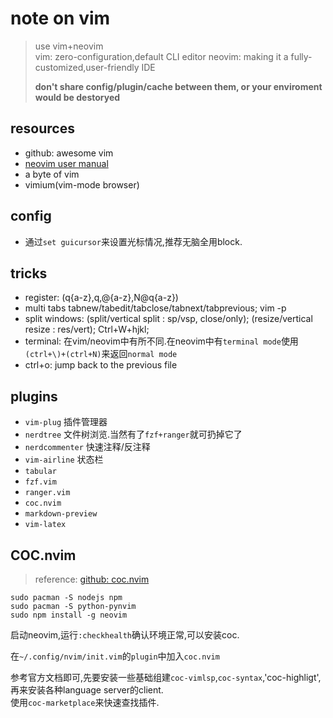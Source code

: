 # note on vim

> use vim+neovim  
> vim: zero-configuration,default CLI editor
> neovim: making it a fully-customized,user-friendly IDE
> 
> **don't share config/plugin/cache between them, or your enviroment would be destoryed**


## resources

- github: awesome vim
- [neovim user manual](https://neovim.io/doc/user/)
- a byte of vim
- vimium(vim-mode browser)

## config

- 通过`set guicursor`来设置光标情况,推荐无脑全用block.

## tricks

- register: (q{a-z},q,@{a-z},N@q{a-z})
- multi tabs tabnew/tabedit/tabclose/tabnext/tabprevious; vim -p
- split windows: (split/vertical split : sp/vsp, close/only); (resize/vertical resize : res/vert); Ctrl+W+hjkl;
- terminal: 在vim/neovim中有所不同.在neovim中有`terminal mode`使用`(ctrl+\)+(ctrl+N)`来返回`normal mode`
- ctrl+o: jump back to the previous file


## plugins

- `vim-plug` 插件管理器
- `nerdtree` 文件树浏览.当然有了`fzf+ranger`就可扔掉它了
- `nerdcommenter` 快速注释/反注释
- `vim-airline` 状态栏
- `tabular`
- `fzf.vim`
- `ranger.vim`
- `coc.nvim`
- `markdown-preview`
- `vim-latex`


## COC.nvim

> reference: [github: coc.nvim](https://github.com/neoclide/coc.nvim)

```shell
sudo pacman -S nodejs npm
sudo pacman -S python-pynvim
sudo npm install -g neovim
```

启动neovim,运行`:checkhealth`确认环境正常,可以安装coc.

在`~/.config/nvim/init.vim`的`plugin`中加入`coc.nvim`

参考官方文档即可,先要安装一些基础组建`coc-vimlsp`,`coc-syntax`,'coc-highligt',再来安装各种language server的client.  
使用`coc-marketplace`来快速查找插件.



